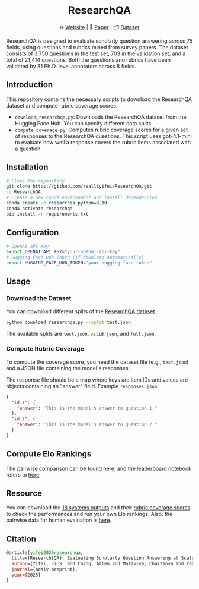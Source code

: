 <h1 align="center">
  ResearchQA
</h1>
<p align="center">
  🌐 <a href="https://cylumn.com/ResearchQA">Website</a> | 
  📄 <a href="https://arxiv.org/abs/2509.00496">Paper</a> | 
  🗂️ <a href="https://huggingface.co/datasets/realliyifei/ResearchQA">Dataset</a>
</p>

ResearchQA is designed to evaluate scholarly question answering across 75 fields, using questions and rubrics mined from survey papers. The dataset consists of 3,750 questions in the test set, 703 in the validation set, and  a total of 21,414 questions. Both the questions and rubrics have been validated by 31 Ph.D. level annotators across 8 fields.

## Introduction

This repository contains the necessary scripts to download the ResearchQA dataset and compute rubric coverage scores.

*   `download_researchqa.py`: Downloads the ResearchQA dataset from the Hugging Face Hub. You can specify different data splits.
*   `compute_coverage.py`: Computes rubric coverage scores for a given set of responses to the ResearchQA questions. This script uses gpt-4.1-mini to evaluate how well a response covers the rubric items associated with a question.

## Installation

```bash
# Clone the repository
git clone https://github.com/realliyifei/ResearchQA.git
cd ResearchQA
# Create a new conda environment and install dependencies
conda create -n researchqa python=3.10
conda activate researchqa
pip install -r requirements.txt
```

## Configuration

```bash
# OpenAI API Key
export OPENAI_API_KEY="your-openai-api-key"
# Hugging Face Hub Token (if download automatically)
export HUGGING_FACE_HUB_TOKEN="your-hugging-face-token"
```

## Usage

### Download the Dataset

You can download different splits of the [ResearchQA dataset](https://huggingface.co/datasets/realliyifei/ResearchQA).

```bash
python download_researchqa.py --split test.json
```

The available splits are `test.json`, `valid.json`, and `full.json`. 

### Compute Rubric Coverage

To compute the coverage score, you need the dataset file (e.g., `test.json`) and a JSON file containing the model's responses.

The response file should be a map where keys are item IDs and values are objects containing an "answer" field.
Example `responses.json`:
```json
{
  "id_1": {
    "answer": "This is the model's answer to question 1."
  },
  "id_2": {
    "answer": "This is the model's answer to question 2."
  }
}
```

## Compute Elo Rankings

The pairwise comparison can be found [here](src/judge_systems_by_gpt.py), and the leaderboard notebook refers to [here](notebooks/leaderboard.ipynb).

## Resource 

You can download the [18 systems outputs]((https://drive.google.com/drive/folders/1m_kpm5I1sWrFrjpl4YBHb2pfzCodgfdw?usp=sharing) ) and their [rubric coverage scores](https://drive.google.com/file/d/1x7drCPPgnighoSk3wa3tAIAJ4hP_hPjK/view?usp=sharing) to check the performances and run your own Elo rankings. Also, the  pairwise data for human evaluation is [here](https://drive.google.com/file/d/1WXTsooqG8PZAbT-j3k_nJuveWVH-dnBB/view?usp=drive_link).

## Citation

```bibtex
@article{yifei2025researchqa,
  title={Research{QA}: Evaluating Scholarly Question Answering at Scale Across 75 Fields with Survey-Mined Questions and Rubrics},
  author={Yifei, Li S. and Chang, Allen and Malaviya, Chaitanya and Yatskar, Mark},
  journal={arXiv preprint},
  year={2025}
}
```